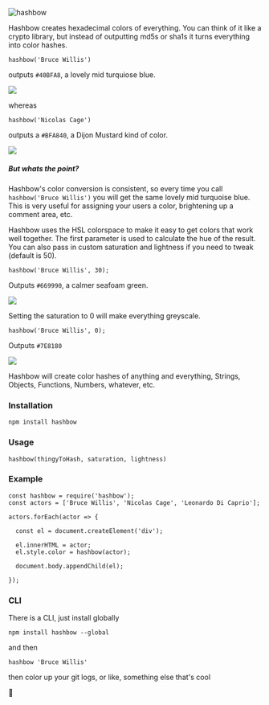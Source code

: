 ![hashbow](https://raw.githubusercontent.com/supercrabtree/hashbow/master/media/hashbow-header.jpg)

Hashbow creates hexadecimal colors of everything. You can think of it like a crypto library, but instead of outputting md5s or sha1s it turns everything into color hashes.

`hashbow('Bruce Willis')`

outputs `#40BFA8`, a lovely mid turquiose blue.

![](http://supercrabtree.github.io/media/mid-turquiose-blue.svg)

whereas

`hashbow('Nicolas Cage')`

outputs a `#BFA840`, a Dijon Mustard kind of color.

![](http://supercrabtree.github.io/media/dijon-mustard-yellow.svg)

##### But whats the point?

Hashbow's color conversion is consistent, so every time you call `hashbow('Bruce Willis')` you will get the same lovely mid turquoise blue. This is very useful for assigning your users a color, brightening up a comment area, etc.

Hashbow uses the HSL colorspace to make it easy to get colors that work well together. The first parameter is used to calculate the hue of the result. You can also pass in custom saturation and lightness if you need to tweak (default is 50).

`hashbow('Bruce Willis', 30);`

Outputs `#669990`, a calmer seafoam green.

![](http://supercrabtree.github.io/media/calm-seafoam-green.svg)

Setting the saturation to 0 will make everything greyscale.

`hashbow('Bruce Willis', 0);`

Outputs `#7E8180`

![](http://supercrabtree.github.io/media/grey-willis.svg)

Hashbow will create color hashes of anything and everything, Strings, Objects, Functions, Numbers, whatever, etc.


### Installation
`npm install hashbow`

### Usage
`hashbow(thingyToHash, saturation, lightness)`

### Example
```
const hashbow = require('hashbow');
const actors = ['Bruce Willis', 'Nicolas Cage', 'Leonardo Di Caprio'];

actors.forEach(actor => {

  const el = document.createElement('div');

  el.innerHTML = actor;
  el.style.color = hashbow(actor);
  
  document.body.appendChild(el);

});
```

### CLI
There is a CLI, just install globally

`npm install hashbow --global`

and then

`hashbow 'Bruce Willis'`

then color up your git logs, or like, something else that's cool

🙂️
